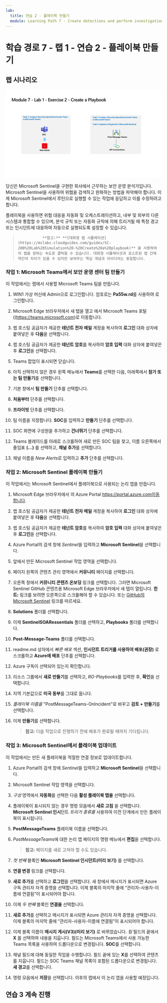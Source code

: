```yaml
---
lab:
  title: 연습 2 - 플레이북 만들기
  module: Learning Path 7 - Create detections and perform investigations using Microsoft Sentinel
---
```


# 학습 경로 7 - 랩 1 - 연습 2 - 플레이북 만들기

## 랩 시나리오

![랩 개요입니다.](../Media/SC-200-Lab_Diagrams_Mod7_L1_Ex2.png)

당신은 Microsoft Sentinel을 구현한 회사에서 근무하는 보안 운영 분석가입니다. Microsoft Sentinel을 사용하여 위협을 검색하고 완화하는 방법을 파악해야 합니다. 이제 Microsoft Sentinel에서 루틴으로 실행할 수 있는 작업에 응답하고 이를 수정하려고 합니다.

플레이북을 사용하면 위협 대응을 자동화 및 오케스트레이션하고, 내부 및 외부의 다른 시스템과 통합할 수 있으며, 분석 규칙 또는 자동화 규칙에 의해 트리거될 때 특정 경고 또는 인시던트에 대응하여 자동으로 실행되도록 설정할 수 있습니다. 

>                **참고:** **[대화형 랩 시뮬레이션](https://mslabs.cloudguides.com/guides/SC-200%20Lab%20Simulation%20-%20Create%20a%20playbook)** 을 사용하여 이 랩을 원하는 속도로 클릭할 수 있습니다. 대화형 시뮬레이션과 호스트된 랩 간에 약간의 차이가 있을 수 있지만 보여주는 핵심 개념과 아이디어는 동일합니다. 


### 작업 1: Microsoft Teams에서 보안 운영 센터 팀 만들기

이 작업에서는 랩에서 사용할 Microsoft Teams 팀을 만듭니다.

1. WIN1 가상 머신에 Admin으로 로그인합니다. 암호로는 **Pa55w.rd**를 사용하여 로그인합니다.  

1. Microsoft Edge 브라우저에서 새 탭을 열고 에서 Microsoft Teams 포털()https://teams.microsoft.com)로 이동합니다.

1. 랩 호스팅 공급자가 제공한 **테넌트 전자 메일** 계정을 복사하여 **로그인** 대화 상자에 붙여넣은 후 **다음**을 선택합니다.

1. 랩 호스팅 공급자가 제공한 **테넌트 암호**를 복사하여 **암호 입력** 대화 상자에 붙여넣은 후 **로그인**을 선택합니다.

1. Teams 팝업이 표시되면 닫습니다.

1. 아직 선택하지 않은 경우 왼쪽 메뉴에서 **Teams**를 선택한 다음, 아래쪽에서 **참가 또는 팀 만들기**를 선택합니다.

1. 기본 창에서 **팀 만들기** 단추를 선택합니다.

1. **처음부터** 단추를 선택합니다.

1. **프라이빗** 단추를 선택합니다.

1. 팀 이름을 지정합니다. **SOC**를 입력하고 **만들기** 단추를 선택합니다.

1. SOC 화면에 구성원을 추가하고 **건너뛰기** 단추를 선택합니다. 

1. Teams 블레이드를 아래로 스크롤하여 새로 만든 SOC 팀을 찾고, 이름 오른쪽에서 줄임표 **(...)** 를 선택하고, **채널 추가**를 선택합니다.

1. 채널 이름을 *New Alerts*로 입력하고 **추가** 단추를 선택합니다.


### 작업 2: Microsoft Sentinel 플레이북 만들기

이 작업에서는 Microsoft Sentinel에서 플레이북으로 사용되는 논리 앱을 만듭니다.

1. Microsoft Edge 브라우저에서 의 Azure Portal https://portal.azure.com이동합니다.

1. 랩 호스팅 공급자가 제공한 **테넌트 전자 메일** 계정을 복사하여 **로그인** 대화 상자에 붙여넣은 후 **다음**을 선택합니다.

1. 랩 호스팅 공급자가 제공한 **테넌트 암호**를 복사하여 **암호 입력** 대화 상자에 붙여넣은 후 **로그인**을 선택합니다.

1. Azure Portal의 검색 창에 *Sentinel*을 입력하고 **Microsoft Sentinel**을 선택합니다.

1. 앞에서 만든 Microsoft Sentinel 작업 영역을 선택합니다.

1. 페이지 왼쪽의 콘텐츠 관리 영역에서 **커뮤니티** 페이지를 선택합니다.

1. 오른쪽 창에서 **커뮤니티 콘텐츠 온보딩** 링크를 선택합니다. 그러면 Microsoft Sentinel GitHub 콘텐츠용 Microsoft Edge 브라우저에서 새 탭이 열립니다. **힌트:** 링크를 보려면 오른쪽으로 스크롤해야 할 수 있습니다. 또는 [GitHub의 Microsoft Sentinel](https://github.com/Azure/Azure-Sentinel) 링크를 따르세요.

1. **Solutions** 폴더를 선택합니다.

1. 이제 **SentinelSOARessentials** 폴더를 선택하고, **Playbooks** 폴더를 선택합니다.

1. **Post-Message-Teams** 폴더를 선택합니다.

1. readme.md 상자에서 *빠른 배포* 섹션, **인시던트 트리거를 사용하여 배포(권장)** 로 스크롤하고 **Azure에 배포** 단추를 선택합니다.  

1. Azure 구독이 선택되어 있는지 확인합니다.

1. 리소스 그룹에서 **새로 만들기**를 선택하고, *RG-Playbooks*를 입력한 후, **확인**을 선택합니다.

1. 지역 기본값으로 **미국 동부**를 그대로 둡니다.

1. *플레이북 이름을* "PostMessageTeams-OnIncident"로 바꾸고 **검토 + 만들기**를 선택합니다.

1. 이제 **만들기**를 선택합니다. 

    >**참고:** 다음 작업으로 진행하기 전에 배포가 완료될 때까지 기다립니다.

### 작업 3: Microsoft Sentinel에서 플레이북 업데이트

이 작업에서는 만든 새 플레이북을 적절한 연결 정보로 업데이트합니다.

1. Azure Portal의 검색 창에 *Sentinel*을 입력하고 **Microsoft Sentinel**을 선택합니다.

1. Microsoft Sentinel 작업 영역을 선택합니다.

1. *구성* 영역에서 **자동화**를 선택한 다음 **활성 플레이북 탭을** 선택합니다.

1. 플레이북이 표시되지 않는 경우 명령 모음에서 **새로 고침** 을 선택합니다. **Microsoft Sentinel 인시**던트 *트리거 종류를* 사용하여 이전 단계에서 만든 플레이북이 표시됩니다.

1. **PostMessageTeams** 플레이북 이름을 선택합니다.

1. *PostMessageTeams*에 대한 논리 앱 페이지의 명령 메뉴에서 **편집**을 선택합니다.

    >**참고:** 페이지를 새로 고쳐야 할 수도 있습니다.

1. *첫 번째* 블록인 **Microsoft Sentinel 인시던트(미리 보기)** 를 선택합니다.

1. **연결 변경** 링크를 선택합니다.

1. **새로 추가**를 선택하고 **로그인**을 선택합니다. 새 창에서 메시지가 표시되면 Azure 구독 관리자 자격 증명을 선택합니다. 이제 블록의 마지막 줄에 “관리자-사용자-이름에 연결됨”이 표시되어야 합니다.

1. 이제 *두 번째* 블록인 **연결을** 선택합니다.

1. **새로 추가**를 선택하고 메시지가 표시되면 Azure 관리자 자격 증명을 선택합니다. 이제 블록의 마지막 줄에 “관리자-사용자-이름에 연결됨”이 표시되어야 합니다.

1. 이제 블록 이름이 **메시지 게시(V3)(미리 보기)** 로 바뀌었습니다. *팀* 필드의 끝에서 **X** 를 선택하여 내용을 지웁니다. 필드는 Microsoft Teams에서 사용 가능한 Teams 목록을 사용하여 드롭다운으로 변경됩니다. **SOC**를 선택합니다.

1. 채널 필드에 대해 동일한 작업을 수행합니다. 필드 끝에 있는 **X**를 선택하여 콘텐츠를 지웁니다. 필드는 SOC Teams 채널 목록이 포함된 드롭다운으로 변경됩니다. **새 경고**를 선택합니다.

1. 명령 모음에서 **저장**을 선택합니다. 이후의 랩에서 이 논리 앱을 사용할 예정입니다.

## 연습 3 계속 진행

